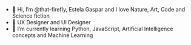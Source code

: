 - 👋 Hi, I’m @that-firefly, Estela Gaspar and I love Nature, Art, Code and Science fiction
- 👀 UX Designer and UI Designer
- 🌱 I’m currently learning Python, JavaScript, Artificial Intelligence concepts and Machine Learning
  
